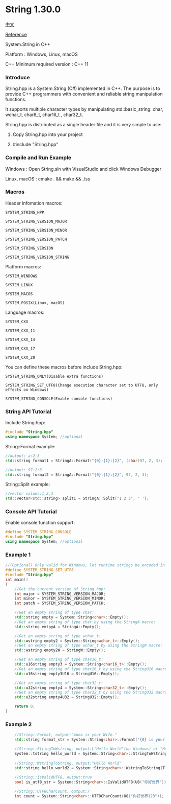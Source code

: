 # String 1.30.0

[中文](https://github.com/CodeMouse179/String/blob/main/Doc/README_CN.md)

[Reference](https://github.com/CodeMouse179/String/blob/main/Doc/README.md)

System.String in C++

Platform : Windows, Linux, macOS

C++ Minimum required version : C++ 11

### Introduce

String.hpp is a System.String (C#) implemented in C++. The purpose is to provide C++ programmers with convenient and reliable string manipulation functions.

It supports multiple character types by manipulating std::basic_string: char, wchar_t, char8_t, char16_t , char32_t.

String.hpp is distributed as a single header file and it is very simple to use:

1. Copy String.hpp into your project

2. #include "String.hpp"

### Compile and Run Example

Windows : Open String.sln with VisualStudio and click Windows Debugger

Linux, macOS : cmake . && make && ./ss

### Macros

Header infomation macros:

    SYSTEM_STRING_HPP

    SYSTEM_STRING_VERSION_MAJOR

    SYSTEM_STRING_VERSION_MINOR

    SYSTEM_STRING_VERSION_PATCH

    SYSTEM_STRING_VERSION

    SYSTEM_STRING_VERSION_STRING

Platform macros:

    SYSTEM_WINDOWS

    SYSTEM_LINUX

    SYSTEM_MACOS

    SYSTEM_POSIX(Linux, macOS)

Language macros:

    SYSTEM_CXX

    SYSTEM_CXX_11

    SYSTEM_CXX_14

    SYSTEM_CXX_17

    SYSTEM_CXX_20

You can define these macros before include String.hpp:

    SYSTEM_STRING_ONLY(Disable extra functions)

    SYSTEM_STRING_SET_UTF8(Change execution character set to UTF8, only effects on Windows)

    SYSTEM_STRING_CONSOLE(Enable console functions)

### String API Tutorial

Include String.hpp:

``` cpp
#include "String.hpp"
using namespace System; //optional
```

String::Format example:

``` cpp
//output: a:2:3
std::string format1 = StringA::Format("{0}:{1}:{2}", (char)97, 2, 3);

//output: 97:2:3
std::string format2 = StringA::Format("{0}:{1}:{2}", 97, 2, 3);
```

String::Split example:

``` cpp
//vector values:1,2,3
std::vector<std::string> split1 = StringA::Split("1 2 3", ' ');
```

### Console API Tutorial

Enable console function support:

``` cpp
#define SYSTEM_STRING_CONSOLE
#include "String.hpp"
using namespace System; //optional
```

### Example 1

``` cpp
//(Optional) Only valid for Windows, let runtime strings be encoded in UTF-8 format
#define SYSTEM_STRING_SET_UTF8
#include "String.hpp"
int main()
{
    //Get the current version of String.hpp:
    int major = SYSTEM_STRING_VERSION_MAJOR;
    int minor = SYSTEM_STRING_VERSION_MINOR;
    int patch = SYSTEM_STRING_VERSION_PATCH;

    //Get an empty string of type char:
    std::string empty = System::String<char>::Empty();
    //Get an empty string of type char by using the StringA macro:
    std::string emtpyA = StringA::Empty();

    //Get an empty string of type wchar_t:
    std::wstring empty2 = System::String<wchar_t>::Empty();
    //Get an empty string of type wchar_t by using the StringW macro:
    std::wstring empty2W = StringW::Empty();

    //Get an empty string of type char16_t:
    std::u16string empty3 = System::String<char16_t>::Empty();
    //Get an empty string of type char16_t by using the StringU16 macro:
    std::u16string empty3U16 = StringU16::Empty();

    //Get an empty string of type char32_t:
    std::u32string empty4 = System::String<char32_t>::Empty();
    //Get an empty string of type char32_t by using the StringU32 macro:
    std::u32string empty4U32 = StringU32::Empty();

    return 0;
}
```

### Example 2

``` cpp
    //String::Format, output:"Anna is your Wife."
    std::string format_str = System::String<char>::Format("{0} is your {1}.", "Anna", "Wife");

    //String::StringToWstring, output:L"Hello World"(on Windows) or "Hello World"(on Linux)
    System::tstring hello_world = System::String<char>::StringToWstring(U8("Hello World"), System::StringEncoding::UTF8);
    
    //String::WstringToString, output:"Hello World"
    std::string hello_world2 = System::String<char>::WstringToString(T("Hello World"), System::StringEncoding::UTF8);
    
    //String::IsValidUTF8, output:true
    bool is_utf8_str = System::String<char>::IsValidUTF8(U8("你好世界"));

    //String::UTF8CharCount, output:7
    int count = System::String<char>::UTF8CharCount(U8("你好世界123"));

```